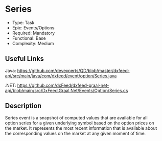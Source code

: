 # Series

* Type: Task
* Epic: Events/Options
* Required: Mandatory
* Functional: Base
* Complexity: Medium

## Useful Links

Java:
https://github.com/devexperts/QD/blob/master/dxfeed-api/src/main/java/com/dxfeed/event/option/Series.java

.NET:
https://github.com/dxFeed/dxfeed-graal-net-api/blob/main/src/DxFeed.Graal.Net/Events/Option/Series.cs

## Description

Series event is a snapshot of computed values that are available for all option series for
a given underlying symbol based on the option prices on the market.
It represents the most recent information that is available about the corresponding values on
the market at any given moment of time.
